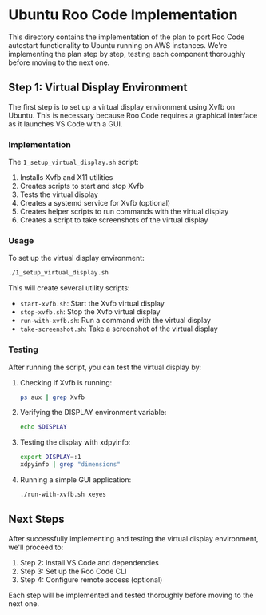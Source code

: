 # Ubuntu Roo Code Implementation

This directory contains the implementation of the plan to port Roo Code autostart functionality to Ubuntu running on AWS instances. We're implementing the plan step by step, testing each component thoroughly before moving to the next one.

## Step 1: Virtual Display Environment

The first step is to set up a virtual display environment using Xvfb on Ubuntu. This is necessary because Roo Code requires a graphical interface as it launches VS Code with a GUI.

### Implementation

The `1_setup_virtual_display.sh` script:

1. Installs Xvfb and X11 utilities
2. Creates scripts to start and stop Xvfb
3. Tests the virtual display
4. Creates a systemd service for Xvfb (optional)
5. Creates helper scripts to run commands with the virtual display
6. Creates a script to take screenshots of the virtual display

### Usage

To set up the virtual display environment:

```bash
./1_setup_virtual_display.sh
```

This will create several utility scripts:

- `start-xvfb.sh`: Start the Xvfb virtual display
- `stop-xvfb.sh`: Stop the Xvfb virtual display
- `run-with-xvfb.sh`: Run a command with the virtual display
- `take-screenshot.sh`: Take a screenshot of the virtual display

### Testing

After running the script, you can test the virtual display by:

1. Checking if Xvfb is running:
   ```bash
   ps aux | grep Xvfb
   ```

2. Verifying the DISPLAY environment variable:
   ```bash
   echo $DISPLAY
   ```

3. Testing the display with xdpyinfo:
   ```bash
   export DISPLAY=:1
   xdpyinfo | grep "dimensions"
   ```

4. Running a simple GUI application:
   ```bash
   ./run-with-xvfb.sh xeyes
   ```

## Next Steps

After successfully implementing and testing the virtual display environment, we'll proceed to:

1. Step 2: Install VS Code and dependencies
2. Step 3: Set up the Roo Code CLI
3. Step 4: Configure remote access (optional)

Each step will be implemented and tested thoroughly before moving to the next one.